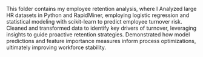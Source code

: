 This folder contains my employee retention analysis, where I Analyzed large HR datasets in Python and RapidMiner, employing logistic regression and statistical modeling with scikit-learn to predict employee turnover risk.
Cleaned and transformed data to identify key drivers of turnover, leveraging insights to guide proactive retention strategies.
Demonstrated how model predictions and feature importance measures inform process optimizations, ultimately improving workforce stability.
